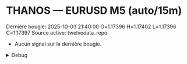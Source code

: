 # THANOS — EURUSD M5 (auto/15m)
Dernière bougie: 2025-10-03 21:40:00  O=1.17396  H=1.17402  L=1.17396  C=1.17397
Source active: twelvedata_repo

- Aucun signal sur la dernière bougie.

<details><summary>Debug</summary>

- TD_API_KEY manquant.

</details>